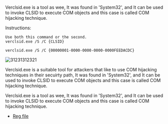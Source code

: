 Verclsid.exe is a tool as wee, It was found in 'System32', and It can be used to invoke CLSID to execute COM objects and this case is called COM hijacking technique.




Instructions:
```
Use both this command or the second.
verclsid.exe /S /C {CLSID}

verclsid.exe /S /C {00000001-0000-0000-0000-0000FEEDACDC}
```
![31231312321](https://user-images.githubusercontent.com/25440152/58565638-ec16fe80-81e3-11e9-9a2e-7e3fb4473457.PNG)

Verclsid.exe is a suitable tool for attackers that like to use COM hijacking techniques in their secuirty path, It was found in 'System32', and It can be used to invoke CLSID to execute COM objects and this case is called COM hijacking technique.

Verclsid.exe is a tool as wee, It was found in 'System32', and It can be used to invoke CLSID to execute COM objects and this case is called COM hijacking technique.



* [Reg file](https://raw.githubusercontent.com/api0cradle/LOLBAS/master/OSScripts/Payload/Slmgr.reg)
